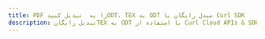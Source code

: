 ---title: PDF را به  تبدیل کنیدODT، TEX به ODT مبدل رایگان یا Curl SDKdescription: تبدیل رایگانTEX به ODT با استفاده از Curl Cloud APIs & SDK همچنین اسناد PDF را در Cloud ایجاد، ویرایش و رندر کنید.---